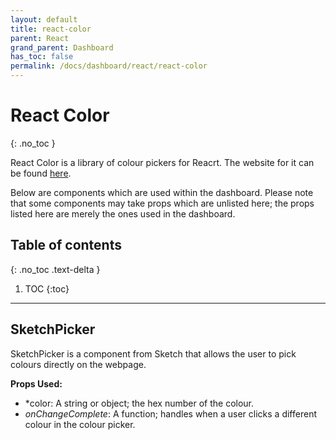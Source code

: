 ```yaml
---  
layout: default  
title: react-color
parent: React  
grand_parent: Dashboard
has_toc: false
permalink: /docs/dashboard/react/react-color
---  
```


# React Color
{: .no_toc }

React Color is a library of colour pickers for Reacrt. The website for it can be found [here](https://casesandberg.github.io/react-color/).

Below are components which are used within the dashboard. Please note that some components may take props which are unlisted here; the props listed here are merely the ones used in the dashboard.

## Table of contents
{: .no_toc .text-delta }

1. TOC
{:toc}

---

## SketchPicker

SketchPicker is a component from Sketch that allows the user to pick colours directly on the webpage.

**Props Used:**
- *color: A string or object; the hex number of the colour.
- *onChangeComplete*: A function; handles when a user clicks a different colour in the colour picker.